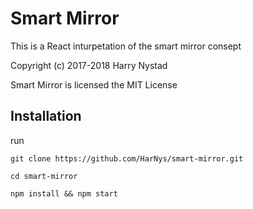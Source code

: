 # Smart Mirror
This is a React inturpetation of the smart mirror consept

Copyright (c) 2017-2018 Harry Nystad

Smart Mirror is licensed the MIT License

## Installation
run 
```
git clone https://github.com/HarNys/smart-mirror.git
```
```
cd smart-mirror
```
```
npm install && npm start
```
